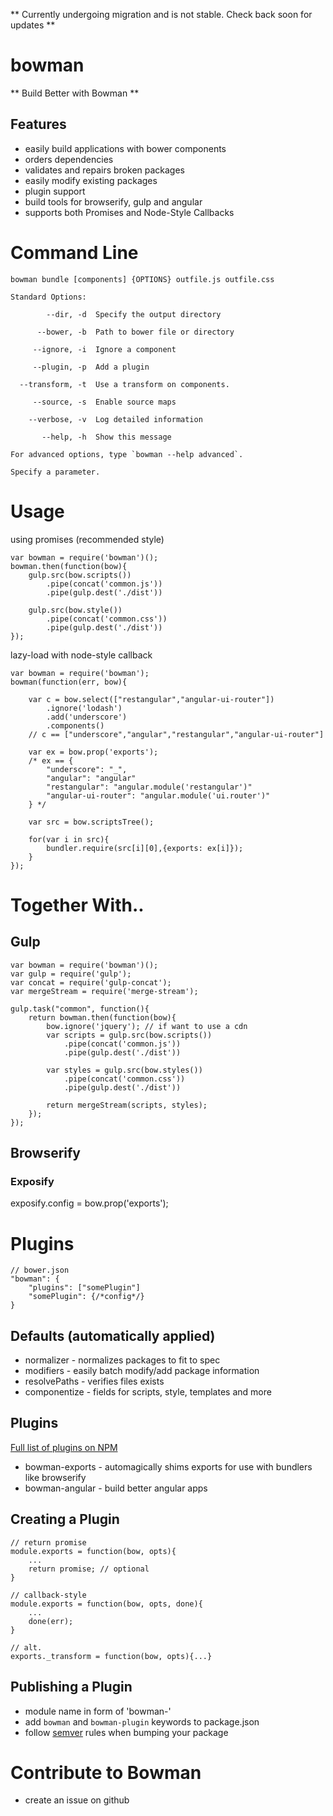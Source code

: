 ** Currently undergoing migration and is not stable. Check back soon for updates **

# bowman

** Build Better with Bowman **

## Features

- easily build applications with bower components
- orders dependencies
- validates and repairs broken packages
- easily modify existing packages
- plugin support
- build tools for browserify, gulp and angular
- supports both Promises and Node-Style Callbacks

# Command Line

```
bowman bundle [components] {OPTIONS} outfile.js outfile.css

Standard Options:

        --dir, -d  Specify the output directory

      --bower, -b  Path to bower file or directory
  
     --ignore, -i  Ignore a component
 
     --plugin, -p  Add a plugin
     
  --transform, -t  Use a transform on components.
  
     --source, -s  Enable source maps
      
    --verbose, -v  Log detailed information

       --help, -h  Show this message

For advanced options, type `bowman --help advanced`.

Specify a parameter.
```

# Usage

using promises (recommended style)

    var bowman = require('bowman')();
    bowman.then(function(bow){
        gulp.src(bow.scripts())
            .pipe(concat('common.js'))
            .pipe(gulp.dest('./dist'))
        
        gulp.src(bow.style())
            .pipe(concat('common.css'))
            .pipe(gulp.dest('./dist'))
    });
        
lazy-load with node-style callback

    var bowman = require('bowman');
    bowman(function(err, bow){
    
        var c = bow.select(["restangular","angular-ui-router"])
            .ignore('lodash')
            .add('underscore')
            .components()
        // c == ["underscore","angular","restangular","angular-ui-router"]
        
        var ex = bow.prop('exports');
        /* ex == {
            "underscore": "_",
            "angular": "angular"
            "restangular": "angular.module('restangular')"
            "angular-ui-router": "angular.module('ui.router')"
        } */
        
        var src = bow.scriptsTree();

        for(var i in src){
            bundler.require(src[i][0],{exports: ex[i]});
        }
    });  

# Together With..

## Gulp

    var bowman = require('bowman')();
    var gulp = require('gulp');
    var concat = require('gulp-concat');
    var mergeStream = require('merge-stream');
    
    gulp.task("common", function(){
        return bowman.then(function(bow){
            bow.ignore('jquery'); // if want to use a cdn
            var scripts = gulp.src(bow.scripts())
                .pipe(concat('common.js'))
                .pipe(gulp.dest('./dist'))
                
            var styles = gulp.src(bow.styles())
                .pipe(concat('common.css'))
                .pipe(gulp.dest('./dist'))
                
            return mergeStream(scripts, styles);
        });
    });
    
## Browserify

### Exposify

exposify.config = bow.prop('exports');

# Plugins
    
    // bower.json
    "bowman": { 
        "plugins": ["somePlugin"] 
        "somePlugin": {/*config*/}
    }


## Defaults (automatically applied)

- normalizer - normalizes packages to fit to spec
- modifiers - easily batch modify/add package information
- resolvePaths - verifies files exists
- componentize - fields for scripts, style, templates and more

## Plugins 
[Full list of plugins on NPM](https://npmjs.org/browse/keyword/bowman-plugin)
- bowman-exports - automagically shims exports for use with bundlers like browserify
- bowman-angular - build better angular apps

## Creating a Plugin

    // return promise
    module.exports = function(bow, opts){
        ...
        return promise; // optional
    }
    
    // callback-style
    module.exports = function(bow, opts, done){
        ...
        done(err);
    }
    
    // alt.
    exports._transform = function(bow, opts){...}

## Publishing a Plugin
- module name in form of 'bowman-<plugin-name>'
- add `bowman` and `bowman-plugin` keywords to package.json
- follow [semver](semver.org) rules when bumping your package

# Contribute to Bowman
- create an issue on github
    

